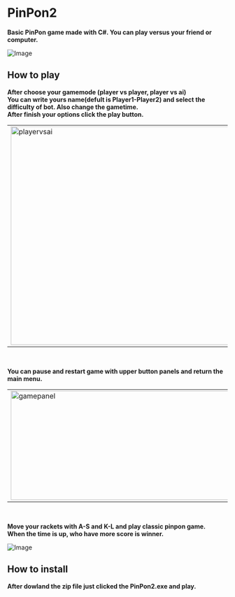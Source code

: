 # PinPon2
**Basic PinPon game made with C#. You can play versus your friend or computer.**

![Image](https://github.com/user-attachments/assets/705ab2cd-8e3c-4f93-9934-a0137c096894)

## How to play

**After choose your gamemode (player vs player, player vs ai)**\
**You can write yours name(defult is Player1-Player2) and select the difficulty of bot. Also change the gametime.**\
**After finish your options click the play button.**


<table>
  <tr>
    <td><img width="500" alt="playervsai" src="https://github.com/user-attachments/assets/7bb2a528-e50d-4ec6-9f95-856e2ab419e9"></td>
    <td><img width="500" alt="playervsplayer" src="https://github.com/user-attachments/assets/5f4d1beb-791a-4283-878d-13ef2221abf2"></td>
  </tr>
</table><br>


**You can pause and restart game with upper button panels and return the main menu.**
<table>
  <tr>
    <td><img width="800" height="250" alt="gamepanel" src="https://github.com/user-attachments/assets/f8ef196e-c62f-4709-81c2-7e168c190d46"></td>
    <td><img width="800" height="250" alt="pausepanel" src="https://github.com/user-attachments/assets/537b62dc-a21c-4de4-b468-cdc0e5cba178"></td>
  </tr>
</table><br>

**Move your rackets with A-S and K-L and play classic pinpon game.**\
**When the time is up, who have more score is winner.**

![Image](https://github.com/user-attachments/assets/e0e63c35-e029-4335-9561-12e699002264)

## How to install

**After dowland the zip file just clicked the PinPon2.exe and play.**
